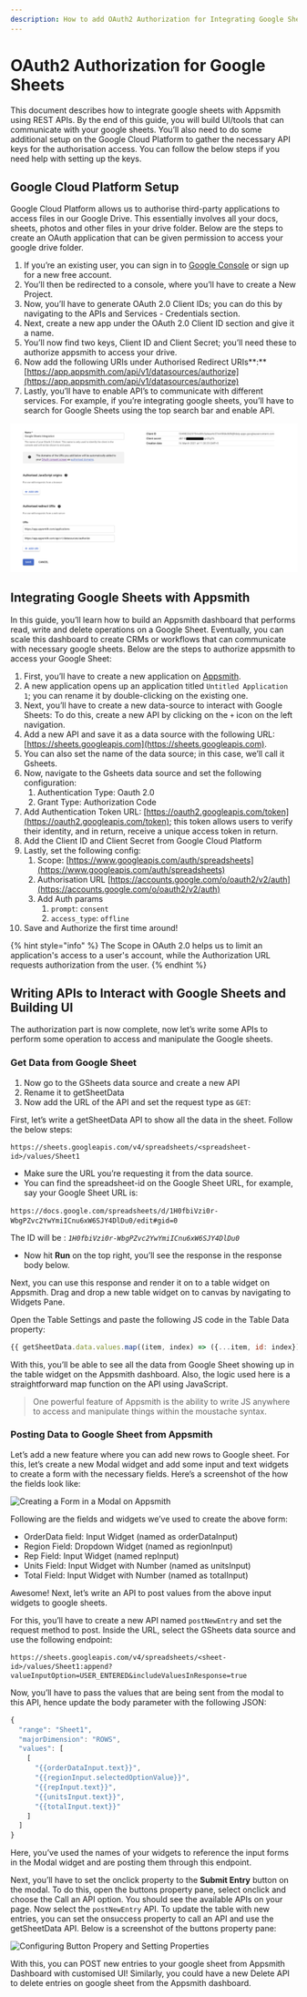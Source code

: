 ```yaml
---
description: How to add OAuth2 Authorization for Integrating Google Sheets into Appsmith
---
```


# OAuth2 Authorization for Google Sheets

This document describes how to integrate google sheets with Appsmith using REST APIs. By the end of this guide, you will build UI/tools that can communicate with your google sheets. You’ll also need to do some additional setup on the Google Cloud Platform to gather the necessary API keys for the authorisation access. You can follow the below steps if you need help with setting up the keys.

## **Google Cloud Platform Setup**

Google Cloud Platform allows us to authorise third-party applications to access files in our Google Drive. This essentially involves all your docs, sheets, photos and other files in your drive folder. Below are the steps to create an OAuth application that can be given permission to access your google drive folder.

1. If you’re an existing user, you can sign in to [Google Console](https://cloud.google.com/) or sign up for a new free account. 
2. You’ll then be redirected to a console, where you’ll have to create a New Project.
3. Now, you’ll have to generate OAuth 2.0 Client IDs; you can do this by navigating to the APIs and Services - Credentials section. 
4. Next, create a new app under the OAuth 2.0 Client ID section and give it a name.
5. You’ll now find two keys, Client ID and Client Secret; you’ll need these to authorize appsmith to access your drive.
6. Now add the following  URIs under Authorised Redirect URIs**:** [https://app.appsmith.com/api/v1/datasources/authorize](https://app.appsmith.com/api/v1/datasources/authorize)
7. Lastly, you’ll have to enable API’s to communicate with different services. For example, if you’re integrating google sheets, you’ll have to search for Google Sheets using the top search bar and enable API.

![Gathering OAuth Client ID from Google Cloud Platform](../.gitbook/assets/image%20%289%29.png)

## **Integrating Google Sheets with Appsmith**

In this guide, you’ll learn how to build an Appsmith dashboard that performs read, write and delete operations on a Google Sheet. Eventually, you can scale this dashboard to create CRMs or workflows that can communicate with necessary google sheets. Below are the steps to authorize appsmith to access your Google Sheet:

1. First, you’ll have to create a new application on [Appsmith](https://app.appsmith.com/applications).
2. A new application opens up an application titled `Untitled Application 1`; you can rename it by double-clicking on the existing one. 
3. Next, you’ll have to create a new data-source to interact with Google Sheets: To do this, create a new API by clicking on the `+` icon on the left navigation. 
4. Add a new API and save it as a data source with the following URL: [https://sheets.googleapis.com](https://sheets.googleapis.com).
5. You can also set the name of the data source; in this case, we’ll call it Gsheets.
6. Now, navigate to the Gsheets data source and set the following configuration:
   1. Authentication Type: Oauth 2.0
   2. Grant Type: Authorization Code
7. Add Authentication Token URL: [https://oauth2.googleapis.com/token](https://oauth2.googleapis.com/token); this token allows users to verify their identity, and in return, receive a unique access token in return. 
8. Add the Client ID and Client Secret from Google Cloud Platform
9. Lastly, set the following config:
   1. Scope: [https://www.googleapis.com/auth/spreadsheets](https://www.googleapis.com/auth/spreadsheets)
   2. Authorisation URL [https://accounts.google.com/o/oauth2/v2/auth](https://accounts.google.com/o/oauth2/v2/auth)
   3. Add Auth params 
      1. `prompt`: `consent`
      2. `access_type`: `offline`
10. Save and Authorize the first time around!

{% hint style="info" %}
The Scope in OAuth 2.0 helps us to limit an application's access to a user's account, while the Authorization URL requests authorization from the user.
{% endhint %}

## **Writing APIs to Interact with Google Sheets and Building UI**

The authorization part is now complete, now let’s write some APIs to perform some operation to access and manipulate the Google sheets.

### Get Data from Google Sheet

1. Now go to the GSheets data source and create a new API
2. Rename it to getSheetData
3. Now add the URL of the API and set the request type as `GET`:

First, let’s write a getSheetData API to show all the data in the sheet. Follow the below steps:

```text
https://sheets.googleapis.com/v4/spreadsheets/<spreadsheet-id>/values/Sheet1
```

* Make sure the URL you’re requesting it from the data source. 
* You can find the spreadsheet-id on the Google Sheet URL, for example, say your Google Sheet URL is: 

`https://docs.google.com/spreadsheets/d/1H0fbiVzi0r-WbgPZvc2YwYmiICnu6xW6SJY4DlDu0/edit#gid=0`

The ID will be : _`1H0fbiVzi0r-WbgPZvc2YwYmiICnu6xW6SJY4DlDu0`_

* Now hit **Run** on the top right, you’ll see the response in the response body below.

Next, you can use this response and render it on to a table widget on Appsmith. Drag and drop a new table widget on to canvas by navigating to Widgets Pane.

Open the Table Settings and paste the following JS code in the Table Data property:

```javascript
{{ getSheetData.data.values.map((item, index) => ({...item, id: index})) }}
```

With this, you’ll be able to see all the data from Google Sheet showing up in the table widget on the Appsmith dashboard. Also, the logic used here is a straightforward map function on the API using JavaScript.

> One powerful feature of Appsmith is the ability to write JS anywhere to access and manipulate things within the moustache syntax.

### **Posting Data to Google Sheet from Appsmith**

Let’s add a new feature where you can add new rows to Google sheet. For this, let’s create a new Modal widget and add some input and text widgets to create a form with the necessary fields. Here’s a screenshot of the how the fields look like:

![Creating a Form in a Modal on Appsmith](https://lh6.googleusercontent.com/ZpTNggfMB1w_MNz9JPEy4llmyrLZ9QvWGHlhOh2KsqdedTBVBWuPLzgUKoGRl2xrSscniWehfAlXkrjUmFrwyl-f3cMk4tydgT4L-pffs2elwegJtnuICOjrHpQ349fgq-ngt6Wx)

Following are the fields and widgets we’ve used to create the above form:

* OrderData field: Input Widget \(named as orderDataInput\)
* Region Field: Dropdown Widget \(named as regionInput\)
* Rep Field: Input Widget \(named repInput\)
* Units Field: Input Widget with Number \(named as unitsInput\)
* Total Field: Input Widget with Number \(named as totalInput\)

Awesome! Next, let’s write an API to post values from the above input widgets to google sheets.

For this, you’ll have to create a new API named `postNewEntry` and set the request method to post. Inside the URL, select the GSheets data source and use the following endpoint:

```text
https://sheets.googleapis.com/v4/spreadsheets/<sheet-id>/values/Sheet1:append?valueInputOption=USER_ENTERED&includeValuesInResponse=true
```

Now, you’ll have to pass the values that are being sent from the modal to this API, hence update the body parameter with the following JSON:

```javascript
{
  "range": "Sheet1",
  "majorDimension": "ROWS",
  "values": [
    [
      "{{orderDataInput.text}}",
      "{{regionInput.selectedOptionValue}}",
      "{{repInput.text}}",
      "{{unitsInput.text}}",
      "{{totalInput.text}}"
    ]
  ]
}
```

Here, you’ve used the names of your widgets to reference the input forms in the Modal widget and are posting them through this endpoint.

Next, you’ll have to set the onclick property to the **Submit Entry** button on the modal. To do this, open the buttons property pane, select onclick and choose the Call an API option. You should see the available APIs on your page. Now select the `postNewEntry` API. To update the table with new entries, you can set the onsuccess property to call an API and use the getSheetData API. Below is a screenshot of the buttons property pane:

![Configuring Button Propery and Setting Properties](https://lh5.googleusercontent.com/DIFB_MdK0ccGrPHxE7ZihO_rUB7C1-W-8WafT3B95s6JUDsiY4ruOEL-ulkjGgaKu2cxhBXjbRlxGru8YUN6VnFGqZDJnaX5a4rdykCpsqawUXGR2_Y8nZS5GtV4pSZLqZHTErHR)

With this, you can POST new entries to your google sheet from Appsmith Dashboard with customised UI! Similarly, you could have a new Delete API to delete entries on google sheet from the Appsmith dashboard.

